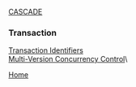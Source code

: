 [CASCADE](./cascade/cascade.md)

### Transaction
 
<!-- https://github.com/hakobtp/POSTGRESQL/blob/master/p9/1_Introducing_transactions.md -->
[Transaction Identifiers](./transaction/2_transaction_identifiers.md)\
[Multi-Version Concurrency Control](./transaction/3_Multi_Version_Concurrency_Control.md)\

[Home](./../README.md)